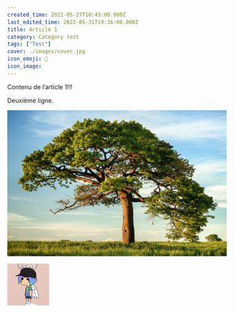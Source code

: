 ```yaml
---
created_time: 2022-05-27T10:43:00.000Z
last_edited_time: 2022-05-31T19:36:00.000Z
title: Article 1
category: Category test
tags: ["Test"]
cover: ./images/cover.jpg
icon_emoji: 👋
icon_image:
---
```

Contenu de l’article 1!!!

Deuxième ligne.

![image](./images/1036b6c0-b507-45c8-bb0b-661a8c50dbf5.jpg)

![feavy](./images/abff5fb8-2182-489a-a542-dc340e0cc9bc.png "feavy")


